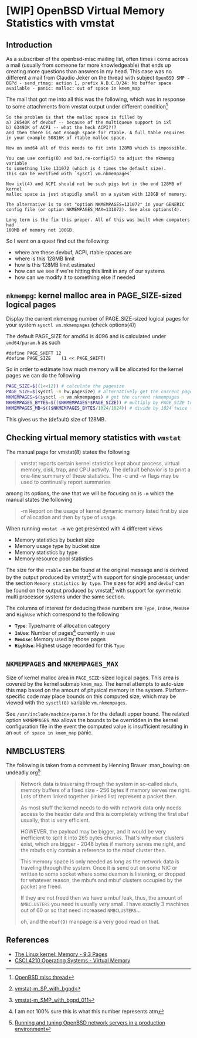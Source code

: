 ---
---

# [WIP] OpenBSD Virtual Memory Statistics with vmstat

## Introduction
As a subscriber of the openbsd-misc mailing list, often times i come across a mail (usually from someone far more knowledgeable) that ends up creating more questions than answers in my head. This case was no different a mail from Claudio Jeker on the thread with subject `OpenBSD SMP - BGPd - send_rtmsg: action 1, prefix A.B.C.D/24: No buffer space available - panic: malloc: out of space in kmem_map`

The mail that got me into all this was the following, which was in response to some attachments from vmstat output under different condition[^1]

```
So the problem is that the malloc space is filled by
a) 26540K of devbuf -- because of the multiqueue support in ixl
b) 63493K of ACPI -- what the heck ACPI?!?
and then there is not enough space for rtable. A full table requires
in your example 50816K of rtable malloc space.

Now on amd64 all of this needs to fit into 128MB which is impossible.

You can use config(8) and bsd.re-config(5) to adjust the nkmempg variable
to something like 131072 (which is 4 times the default size).
This can be verified with `sysctl vm.nkmempages`

Now ixl(4) and ACPI should not be such pigs but in the end 128MB of kernel
malloc space is just stupidly small on a system with 128GB of memory.

The alternative is to set "option NKMEMPAGES=131072" in your GENERIC
config file (or option NKMEMPAGES_MAX=131072). See also options(4).

Long term is the fix this proper. All of this was built when computers had
100MB of memory not 100GB.
```

So I went on a quest find out the following:
* where are these devbuf, ACPI, rtable spaces are
* where is this 128MB limit
* how is this 128MB limit estimated
* how can we see if we're hitting this limit in any of our systems
* how can we modify it to something else if needed

[^1]: [OpenBSD misc thread](https://marc.info/?l=openbsd-misc&m=170110432925974&w=2)

## `nkmempg`: kernel malloc area in PAGE_SIZE-sized logical pages
Display the current nkmempg number of PAGE_SIZE-sized logical pages for your system `sysctl vm.nkmempages` (check options(4))

The default PAGE_SIZE for amd64 is 4096 and is calculated under `amd64/param.h` as such
```
#define PAGE_SHIFT 12
#define PAGE_SIZE	 (1 << PAGE_SHIFT)
```

So in order to estimate how much memory will be allocated for the kernel pages we can do the following
```sh
PAGE_SIZE=$((1<<12)) # calculate the pagesize
PAGE_SIZE=$(sysctl -n hw.pagesize) # alternatively get the current pagesize as defined by the running hardware
NKMEMPAGES=$(sysctl -n vm.nkmempages) # get the current nkmempages
NKMEMPAGES_BYTES=$(($NKMEMPAGES*$PAGE_SIZE)) # multiply by PAGE_SIZE to total bytes
NKMEMPAGES_MB=$(($NKMEMPAGES_BYTES/1024/1024)) # divide by 1024 twice to get MB
```

This gives us the (default) size of 128MB.


## Checking virtual memory statistics with `vmstat`
The manual page for vmstat(8) states the following
> vmstat reports certain kernel statistics kept about process, virtual memory, disk, trap, and CPU activity. The default behavior is to print a one-line summary of these statistics. The -c and -w flags may be used to continually report summaries

among its options, the one that we will be focusing on is `-m` which the manual states the following
> -m   Report on the usage of kernel dynamic memory listed first by size of allocation and then by type of usage.

When running `vmstat -m` we get presented with 4 different views
* Memory statistics by bucket size
* Memory usage type by bucket size
* Memory statistics by type
* Memory resource pool statistics


The size for the `rtable` can be found at the original message and is derived by the output produced by vmstat[^2] with support for single processor, under the section `Memory statistics by type`. The sizes for `ACPI` and `devbuf` can be found on the output produced by vmstat[^3] with support for symmetric multi processor systems under the same section.

The columns of interest for deducing these numbers are `Type`, `InUse`, `MemUse` and `HighUse` which correspond to the following
* **`Type`**: Type/name of allocation category
* **`InUse`**: Number of pages[^4] currently in use
* **`MemUse`**: Memory used by those pages
* **`HighUse`**: Highest usage recorded for this `Type`

[^2]: [vmstat-m_SP_with_bgpd](https://marc.info/?l=openbsd-misc&m=170110432925974&q=p15)
[^3]: [vmstat-m_SMP_with_bgpd_011](https://marc.info/?l=openbsd-misc&m=170110432925974&q=p3)
[^4]: I am not 100% sure this is what this number represents atm


## `NKMEMPAGES` and `NKMEMPAGES_MAX`
Size of kernel malloc area in `PAGE_SIZE`-sized logical pages. This area is covered by the kernel submap `kmem_map`. The kernel attempts to auto-size this map based on the amount of physical memory in the system. Platform-specific code may place bounds on this computed size, which may be viewed with the `sysctl(8)` variable `vm.nkmempages`.

See `/usr/include/machine/param.h` for the default upper bound. The related option `NKMEMPAGES_MAX` allows the bounds to be overridden in the kernel configuration file in the event the computed value is insufficient resulting in an `out of space in kmem_map` panic.

## NMBCLUSTERS
The following is taken from a comment by Henning Brauer :man_bowing: on undeadly.org[^5]

> Network data is traversing through the system in so-called `mbufs`, memory buffers of a fixed size - 256 bytes if memory serves me right. Lots of them linked together (linked list) represent a packet then.
>
> As most stuff the kernel needs to do with network data only needs access to the header data and this is completely withing the first `mbuf` usually, that is very efficient.
>
> HOWEVER, the payload may be bigger, and it would be very inefficient to split it into 265 bytes chunks. That's why `mbuf` clusters exist, which are bigger - 2048 bytes if memory serves me right, and the mbufs only contain a reference to the mbuf cluster then.
>
> This memory space is only needed as long as the network data is traveling through the system. Once it is send out on some NIC or written to some socket where some deamon is listening, or dropped for whatever reason, the mbufs and mbuf clusters occupied by the packet are freed.
>
> If they are not freed then we have a mbuf leak, thus, the amount of `NMBCLUSTERS` you need is usually _very_ small. I have exactly 3 machines out of 60 or so that need increased `NMBCLUSTERS`...
>
> oh, and the `mbuf(9)` manpage is a very good read on that.

[^5]: [Running and tuning OpenBSD network servers in a production environment](https://www.undeadly.org/cgi?action=article;sid=20030208023845)

## References
* [The Linux kernel: Memory - 9.3 Pages](https://www.win.tue.nl/~aeb/linux/lk/lk-9.html#ss9.3)
* [CSCI.4210 Operating Systems - Virtual Memory](https://www.cs.rpi.edu/academics/courses/fall04/os/c12/)